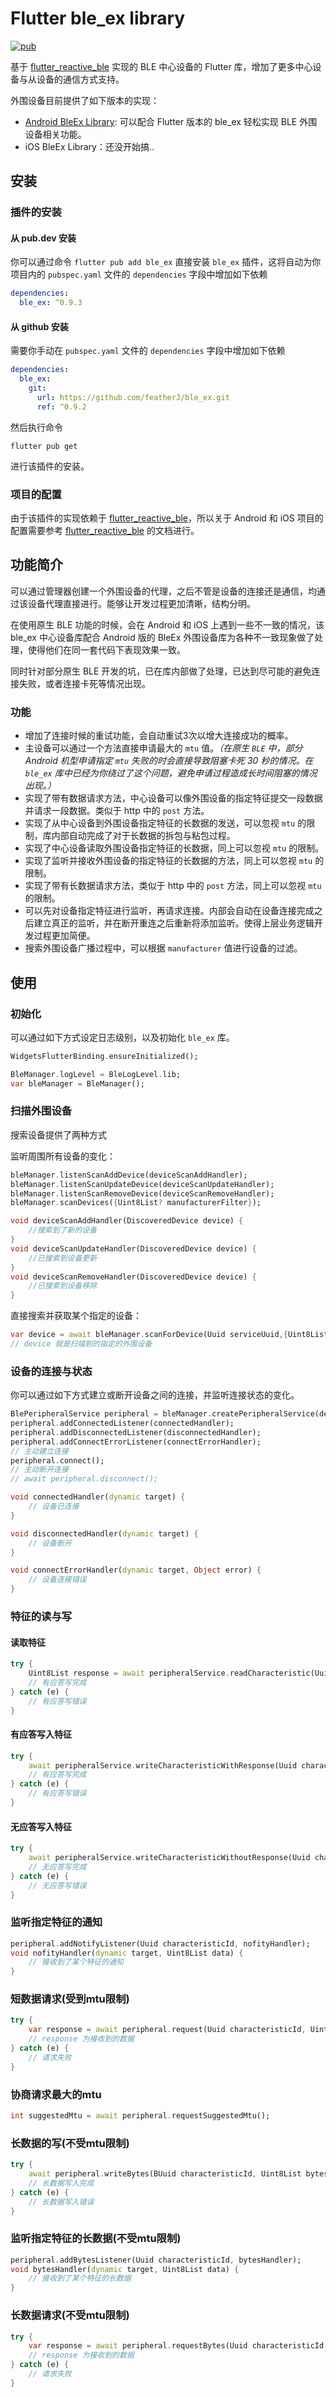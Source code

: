 # Flutter ble_ex library

[![pub](https://img.shields.io/pub/v/ble_ex?label=pub&color=success)](https://pub.dev/packages/ble_ex)

基于 [flutter_reactive_ble](https://github.com/PhilipsHue/flutter_reactive_ble) 实现的 BLE 中心设备的 Flutter 库，增加了更多中心设备与从设备的通信方式支持。

外围设备目前提供了如下版本的实现：

* [Android BleEx Library](https://github.com/featherJ/BleEx): 可以配合 Flutter 版本的 ble_ex 轻松实现 BLE 外围设备相关功能。
* iOS BleEx Library：还没开始搞..

## 安装

### 插件的安装
#### 从 pub.dev 安装
你可以通过命令 `flutter pub add ble_ex` 直接安装 `ble_ex` 插件，这将自动为你项目内的 `pubspec.yaml` 文件的 `dependencies` 字段中增加如下依赖
```yaml
dependencies:
  ble_ex: ^0.9.3
```
#### 从 github 安装
需要你手动在 `pubspec.yaml` 文件的 `dependencies` 字段中增加如下依赖
```yaml
dependencies:
  ble_ex:
    git:
      url: https://github.com/featherJ/ble_ex.git
      ref: ^0.9.2
```
然后执行命令
```
flutter pub get
```
进行该插件的安装。

### 项目的配置
由于该插件的实现依赖于 [flutter_reactive_ble](https://github.com/PhilipsHue/flutter_reactive_ble)，所以关于 Android 和 iOS 项目的配置需要参考 [flutter_reactive_ble](https://github.com/PhilipsHue/flutter_reactive_ble) 的文档进行。

## 功能简介
可以通过管理器创建一个外围设备的代理，之后不管是设备的连接还是通信，均通过该设备代理直接进行。能够让开发过程更加清晰，结构分明。

在使用原生 BLE 功能的时候，会在 Android 和 iOS 上遇到一些不一致的情况，该 ble_ex 中心设备库配合 Android 版的 BleEx 外围设备库为各种不一致现象做了处理，使得他们在同一套代码下表现效果一致。

同时针对部分原生 BLE 开发的坑，已在库内部做了处理，已达到尽可能的避免连接失败，或者连接卡死等情况出现。

### 功能
- 增加了连接时候的重试功能，会自动重试3次以增大连接成功的概率。
- 主设备可以通过一个方法直接申请最大的 `mtu` 值。*（在原生 `BLE` 中，部分 Android 机型申请指定 `mtu` 失败的时会直接导致阻塞卡死 30 秒的情况。在 `ble_ex` 库中已经为你绕过了这个问题，避免申请过程造成长时间阻塞的情况出现。）*
- 实现了带有数据请求方法，中心设备可以像外围设备的指定特征提交一段数据并请求一段数据。类似于 http 中的 `post` 方法。
- 实现了从中心设备到外围设备指定特征的长数据的发送，可以忽视 `mtu` 的限制，库内部自动完成了对于长数据的拆包与粘包过程。
- 实现了中心设备读取外围设备指定特征的长数据，同上可以忽视 `mtu` 的限制。
- 实现了监听并接收外围设备的指定特征的长数据的方法，同上可以忽视 `mtu` 的限制。
- 实现了带有长数据请求方法，类似于 http 中的 `post` 方法，同上可以忽视 `mtu` 的限制。
- 可以先对设备指定特征进行监听，再请求连接。内部会自动在设备连接完成之后建立真正的监听，并在断开重连之后重新将添加监听。使得上层业务逻辑开发过程更加简便。
- 搜索外围设备广播过程中，可以根据 `manufacturer` 值进行设备的过滤。

## 使用
### 初始化
可以通过如下方式设定日志级别，以及初始化 `ble_ex` 库。
```dart
WidgetsFlutterBinding.ensureInitialized();

BleManager.logLevel = BleLogLevel.lib;
var bleManager = BleManager();
```
### 扫描外围设备
搜索设备提供了两种方式

监听周围所有设备的变化：
```dart
bleManager.listenScanAddDevice(deviceScanAddHandler);
bleManager.listenScanUpdateDevice(deviceScanUpdateHandler);
bleManager.listenScanRemoveDevice(deviceScanRemoveHandler);
bleManager.scanDevices({Uint8List? manufacturerFilter});

void deviceScanAddHandler(DiscoveredDevice device) {
    //搜索到了新的设备
}
void deviceScanUpdateHandler(DiscoveredDevice device) {
    //已搜索到设备更新
}
void deviceScanRemoveHandler(DiscoveredDevice device) {
    //已搜索到设备移除
}

```

直接搜索并获取某个指定的设备：
```dart
var device = await bleManager.scanForDevice(Uuid serviceUuid,{Uint8List? manufacturerFilter})
// device 就是扫描到的指定的外围设备
```

### 设备的连接与状态
你可以通过如下方式建立或断开设备之间的连接，并监听连接状态的变化。

```dart
BlePeripheralService peripheral = bleManager.createPeripheralService(device, serviceId);
peripheral.addConnectedListener(connectedHandler);
peripheral.addDisconnectedListener(disconnectedHandler);
peripheral.addConnectErrorListener(connectErrorHandler);
// 主动建立连接
peripheral.connect();
// 主动断开连接
// await peripheral.disconnect();

void connectedHandler(dynamic target) {
    // 设备已连接
}

void disconnectedHandler(dynamic target) {
    // 设备断开
}

void connectErrorHandler(dynamic target, Object error) {
    // 设备连接错误
}
```

### 特征的读与写
#### 读取特征
```dart
try {
    Uint8List response = await peripheralService.readCharacteristic(Uuid characteristicId);
    // 有应答写完成
} catch (e) {
    // 有应答写错误
}
```
#### 有应答写入特征
```dart
try {
    await peripheralService.writeCharacteristicWithResponse(Uuid characteristicId, Uint8List data);
    // 有应答写完成
} catch (e) {
    // 有应答写错误
}
```
#### 无应答写入特征
```dart
try {
    await peripheralService.writeCharacteristicWithoutResponse(Uuid characteristicId, Uint8List data);
    // 无应答写完成
} catch (e) {
    // 无应答写错误
}
```
### 监听指定特征的通知
```dart
peripheral.addNotifyListener(Uuid characteristicId, nofityHandler);
void nofityHandler(dynamic target, Uint8List data) {
    // 接收到了某个特征的通知
}
```
### 短数据请求(受到mtu限制)
```dart
try {
    var response = await peripheral.request(Uuid characteristicId, Uint8List data);
    // response 为接收到的数据
} catch (e) {
    // 请求失败
}
```
### 协商请求最大的mtu
```dart
int suggestedMtu = await peripheral.requestSuggestedMtu();
```
### 长数据的写(不受mtu限制)
```dart
try {
    await peripheral.writeBytes(BUuid characteristicId, Uint8List bytes);
    // 长数据写入完成
} catch (e) {
    // 长数据写入错误
}
```
### 监听指定特征的长数据(不受mtu限制)
```dart
peripheral.addBytesListener(Uuid characteristicId, bytesHandler);
void bytesHandler(dynamic target, Uint8List data) {
    // 接收到了某个特征的长数据
}
```
### 长数据请求(不受mtu限制)
```dart
try {
    var response = await peripheral.requestBytes(Uuid characteristicId, Uint8List data);
    // response 为接收到的数据
} catch (e) {
    // 请求失败
}
```